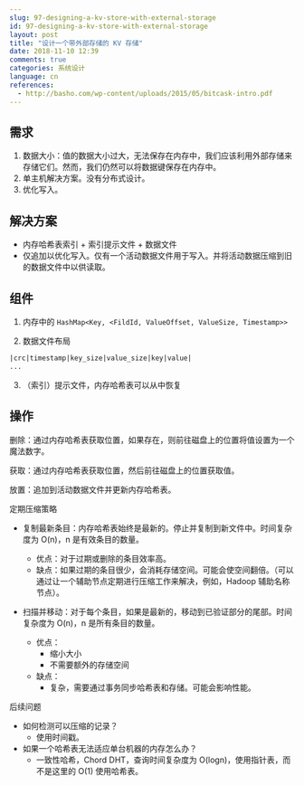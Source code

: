 ```yaml
---
slug: 97-designing-a-kv-store-with-external-storage
id: 97-designing-a-kv-store-with-external-storage
layout: post
title: "设计一个带外部存储的 KV 存储"
date: 2018-11-10 12:39
comments: true
categories: 系统设计
language: cn
references:
  - http://basho.com/wp-content/uploads/2015/05/bitcask-intro.pdf
---
```


## 需求

1. 数据大小：值的数据大小过大，无法保存在内存中，我们应该利用外部存储来存储它们。然而，我们仍然可以将数据键保存在内存中。
2. 单主机解决方案。没有分布式设计。
3. 优化写入。

## 解决方案
* 内存哈希表索引 + 索引提示文件 + 数据文件
* 仅追加以优化写入。仅有一个活动数据文件用于写入。并将活动数据压缩到旧的数据文件中以供读取。

## 组件

1. 内存中的 `HashMap<Key, <FildId, ValueOffset, ValueSize, Timestamp>>`

2. 数据文件布局

```txt
|crc|timestamp|key_size|value_size|key|value|
...
```

3. （索引）提示文件，内存哈希表可以从中恢复

## 操作

删除：通过内存哈希表获取位置，如果存在，则前往磁盘上的位置将值设置为一个魔法数字。

获取：通过内存哈希表获取位置，然后前往磁盘上的位置获取值。

放置：追加到活动数据文件并更新内存哈希表。

定期压缩策略

* 复制最新条目：内存哈希表始终是最新的。停止并复制到新文件中。时间复杂度为 O(n)，n 是有效条目的数量。
    * 优点：对于过期或删除的条目效率高。
    * 缺点：如果过期的条目很少，会消耗存储空间。可能会使空间翻倍。（可以通过让一个辅助节点定期进行压缩工作来解决，例如，Hadoop 辅助名称节点）。

* 扫描并移动：对于每个条目，如果是最新的，移动到已验证部分的尾部。时间复杂度为 O(n)，n 是所有条目的数量。
    * 优点：
        * 缩小大小
        * 不需要额外的存储空间
    * 缺点：
        * 复杂，需要通过事务同步哈希表和存储。可能会影响性能。

后续问题

* 如何检测可以压缩的记录？
    * 使用时间戳。
* 如果一个哈希表无法适应单台机器的内存怎么办？
    * 一致性哈希，Chord DHT，查询时间复杂度为 O(logn)，使用指针表，而不是这里的 O(1) 使用哈希表。